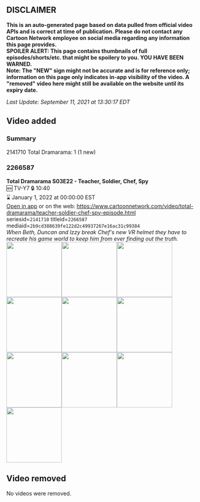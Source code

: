 ## DISCLAIMER
**This is an auto-generated page based on data pulled from official video APIs and is correct at time of publication. Please do not contact any Cartoon Network employee on social media regarding any information this page provides.**  
**SPOILER ALERT: This page contains thumbnails of full episodes/shorts/etc. that might be spoilery to you. YOU HAVE BEEN WARNED.**  
**Note: The "NEW" sign might not be accurate and is for reference only; information on this page only indicates in-app visibility of the video. A "removed" video here might still be available on the website until its expiry date.**  

_Last Update: September 11, 2021 at 13:30:17 EDT_
## Video added
### Summary
2141710 Total Dramarama: 1 (1 new)  
### 2266587
**Total Dramarama S03E22 - Teacher, Soldier, Chef, Spy**  
🆕 TV-Y7 🔒 10:40  
⌛ January 1, 2022 at 00:00:00 EST  
[Open in app](https://cnvideo.sercomkc.org/redirector.html?type=cnapp&seriesid=2141710&titleid=2266587&mediaid=2b9cd388639fe122d2c49937267e16ac31c99384) or on the web: https://www.cartoonnetwork.com/video/total-dramarama/teacher-soldier-chef-spy-episode.html  
seriesid=`2141710` titleid=`2266587` mediaid=`2b9cd388639fe122d2c49937267e16ac31c99384`  
_When Beth, Duncan and Izzy break Chef's new VR helmet they have to recreate his game world to keep him from ever finding out the truth._  
<a href="https://s3.amazonaws.com/cartoonorchestrator/2266587_001_1280x720.jpg"><img src="https://s3.amazonaws.com/cartoonorchestrator/2266587_001_640x360.jpg" height="144px" /></a><a href="https://s3.amazonaws.com/cartoonorchestrator/2266587_002_1280x720.jpg"><img src="https://s3.amazonaws.com/cartoonorchestrator/2266587_002_640x360.jpg" height="144px" /></a><a href="https://s3.amazonaws.com/cartoonorchestrator/2266587_003_1280x720.jpg"><img src="https://s3.amazonaws.com/cartoonorchestrator/2266587_003_640x360.jpg" height="144px" /></a><a href="https://s3.amazonaws.com/cartoonorchestrator/2266587_004_1280x720.jpg"><img src="https://s3.amazonaws.com/cartoonorchestrator/2266587_004_640x360.jpg" height="144px" /></a><a href="https://s3.amazonaws.com/cartoonorchestrator/2266587_005_1280x720.jpg"><img src="https://s3.amazonaws.com/cartoonorchestrator/2266587_005_640x360.jpg" height="144px" /></a><a href="https://s3.amazonaws.com/cartoonorchestrator/2266587_006_1280x720.jpg"><img src="https://s3.amazonaws.com/cartoonorchestrator/2266587_006_640x360.jpg" height="144px" /></a><a href="https://s3.amazonaws.com/cartoonorchestrator/2266587_007_1280x720.jpg"><img src="https://s3.amazonaws.com/cartoonorchestrator/2266587_007_640x360.jpg" height="144px" /></a><a href="https://s3.amazonaws.com/cartoonorchestrator/2266587_008_1280x720.jpg"><img src="https://s3.amazonaws.com/cartoonorchestrator/2266587_008_640x360.jpg" height="144px" /></a><a href="https://s3.amazonaws.com/cartoonorchestrator/2266587_009_1280x720.jpg"><img src="https://s3.amazonaws.com/cartoonorchestrator/2266587_009_640x360.jpg" height="144px" /></a><a href="https://s3.amazonaws.com/cartoonorchestrator/2266587_010_1280x720.jpg"><img src="https://s3.amazonaws.com/cartoonorchestrator/2266587_010_640x360.jpg" height="144px" /></a>
## Video removed
No videos were removed.  
